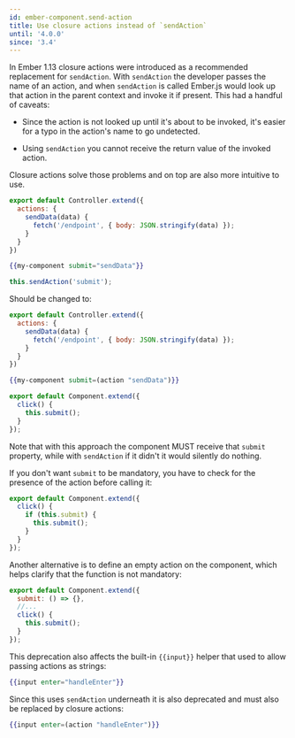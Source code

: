 ```yaml
---
id: ember-component.send-action
title: Use closure actions instead of `sendAction`
until: '4.0.0'
since: '3.4'
---
```


In Ember 1.13 closure actions were introduced as a recommended replacement for `sendAction`.
With `sendAction` the developer passes the name of an action, and when `sendAction` is called Ember.js
would look up that action in the parent context and invoke it if present.
This had a handful of caveats:

- Since the action is not looked up until it's about to be invoked, it's easier for a typo in the action's name
to go undetected.

- Using `sendAction` you cannot receive the return value of the invoked action.

Closure actions solve those problems and on top are also more intuitive to use.

```js {data-filename=app/controllers/index.js}
export default Controller.extend({
  actions: {
    sendData(data) {
      fetch('/endpoint', { body: JSON.stringify(data) });
    }
  }
})
```

```handlebars {data-filename=app/templates/index.hbs}
{{my-component submit="sendData"}}
```

```js {data-filename=app/components/my-component.js}
this.sendAction('submit');
```

Should be changed to:

```js {data-filename=app/controllers/index.js}
export default Controller.extend({
  actions: {
    sendData(data) {
      fetch('/endpoint', { body: JSON.stringify(data) });
    }
  }
})
```

```handlebars {data-filename=app/templates/index.hbs}
{{my-component submit=(action "sendData")}}
```

```js {data-filename=app/components/my-component.js}
export default Component.extend({
  click() {
    this.submit();
  }
});
```

Note that with this approach the component MUST receive that `submit` property, while with `sendAction` if
it didn't it would silently do nothing.

If you don't want `submit` to be mandatory, you have to check for the presence of the action before calling it:

```js
export default Component.extend({
  click() {
    if (this.submit) {
      this.submit();
    }
  }
});
```

Another alternative is to define an empty action on the component, which helps clarify that the function
is not mandatory:

```js {data-filename=app/components/my-component.js}
export default Component.extend({
  submit: () => {},
  //...
  click() {
    this.submit();
  }
});
```

This deprecation also affects the built-in `{{input}}` helper that used to allow passing actions as
strings:

```handlebars
{{input enter="handleEnter"}}
```

Since this uses `sendAction` underneath it is also deprecated and must also be replaced by closure actions:

```handlebars
{{input enter=(action "handleEnter")}}
```

